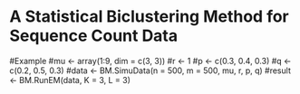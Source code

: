 # A Statistical Biclustering Method for Sequence Count Data

#Example
#mu <- array(1:9, dim = c(3, 3))
#r <- 1
#p <- c(0.3, 0.4, 0.3)
#q <- c(0.2, 0.5, 0.3)
#data <- BM.SimuData(n = 500, m = 500, mu, r, p, q)
#result <- BM.RunEM(data, K = 3, L = 3)
